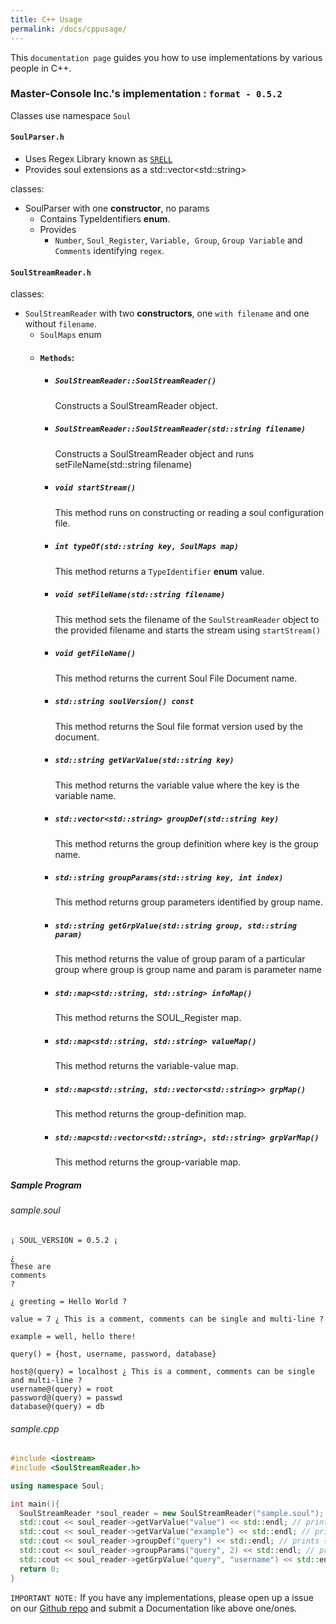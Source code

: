 ```yaml
---
title: C++ Usage
permalink: /docs/cppusage/
---
```

This `documentation page` guides you how to use implementations by various people in C++.

### Master-Console Inc.'s implementation : `format - 0.5.2`

Classes use namespace `Soul`
#### `SoulParser.h`

- Uses Regex Library known as [`SRELL`](http://www.akenotsuki.com/misc/srell/en/)
- Provides soul extensions as a std::vector\<std::string\>

classes:
  - SoulParser with one **constructor**, no params
    - Contains TypeIdentifiers **enum**.
    - Provides 
      - `Number`, `Soul_Register`, `Variable, Group`, `Group Variable` and `Comments` identifying `regex`.

#### `SoulStreamReader.h`
classes:
  - `SoulStreamReader` with two **constructors**, one `with filename` and one without `filename`.
    - `SoulMaps` enum
    - #### `Methods`:
      - ##### `SoulStreamReader::SoulStreamReader()`
        Constructs a SoulStreamReader object.
      - ##### `SoulStreamReader::SoulStreamReader(std::string filename)`
        Constructs a SoulStreamReader object and runs setFileName(std::string filename)
      - ##### `void startStream()`
        This method runs on constructing or reading a soul configuration file.
      - ##### `int typeOf(std::string key, SoulMaps map)`
        This method returns a `TypeIdentifier` **enum** value.
      - ##### `void setFileName(std::string filename)`
        This method sets the filename of the `SoulStreamReader` object to the provided filename and starts the stream
        using `startStream()`
      - ##### `void getFileName()`
        This method returns the current Soul File Document name.
      - ##### `std::string soulVersion() const`
        This method returns the Soul file format version used by the document.
      - ##### `std::string getVarValue(std::string key)`
        This method returns the variable value where the key is the variable name.
      - ##### `std::vector<std::string> groupDef(std::string key)`
        This method returns the group definition where key is the group name.
      - ##### `std::string groupParams(std::string key, int index)`
        This method returns group parameters identified by group name.
      - ##### `std::string getGrpValue(std::string group, std::string param)`
        This method returns the value of group param of a particular group where group is group name and param is parameter name
      - ##### `std::map<std::string, std::string> infoMap()`
        This method returns the SOUL_Register map.
      - ##### `std::map<std::string, std::string> valueMap()`
        This method returns the variable-value map.
      - ##### `std::map<std::string, std::vector<std::string>> grpMap()`
        This method returns the group-definition map.
      - ##### `std::map<std::vector<std::string>, std::string> grpVarMap()`
        This method returns the group-variable map.
        
##### Sample Program

###### sample.soul
```
¡ SOUL_VERSION = 0.5.2 ¡

¿
These are
comments
?

¿ greeting = Hello World ?

value = 7 ¿ This is a comment, comments can be single and multi-line ?

example = well, hello there!

query() = {host, username, password, database}

host@(query) = localhost ¿ This is a comment, comments can be single and multi-line ?
username@(query) = root
password@(query) = passwd
database@(query) = db
```

###### sample.cpp
```c++
#include <iostream>
#include <SoulStreamReader.h>

using namespace Soul;

int main(){
  SoulStreamReader *soul_reader = new SoulStreamReader("sample.soul");
  std::cout << soul_reader->getVarValue("value") << std::endl; // prints 7
  std::cout << soul_reader->getVarValue("example") << std::endl; // prints well, hello there!
  std::cout << soul_reader->groupDef("query") << std::endl; // prints {host, username, password, database}
  std::cout << soul_reader->groupParams("query", 2) << std::endl; // prints password
  std::cout << soul_reader->getGrpValue("query", "username") << std::endl; // prints root
  return 0;
}
```

`IMPORTANT NOTE:` If you have any implementations, please open up a issue on our [Github repo](https://github.com/text-x-soul/text-x-soul) and submit a Documentation like above one/ones.
